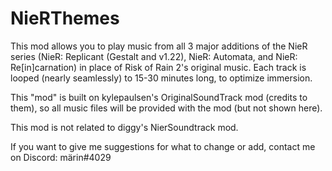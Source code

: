 # NieRThemes
This mod allows you to play music from all 3 major additions of the NieR series (NieR: Replicant (Gestalt and v1.22), NieR: Automata, and NieR: Re[in]carnation) in place of Risk of Rain 2's original music. Each track is looped (nearly seamlessly) to 15-30 minutes long, to optimize immersion.

This "mod" is built on kylepaulsen's OriginalSoundTrack mod (credits to them), so all music files will be provided with the mod (but not shown here).

This mod is not related to diggy's NierSoundtrack mod.

If you want to give me suggestions for what to change or add, contact me on Discord: märin#4029
